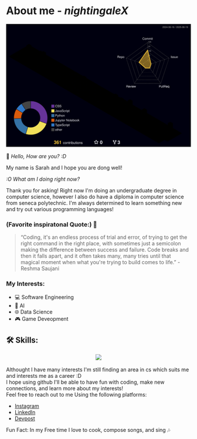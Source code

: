 # About me - *nightingaleX*

![3D Profile Contributions](./profile-3d-contrib/profile-custom-rainbow.svg)

:wave: *Hello, How are you? :D <br>*

My name is Sarah and I hope you are dong well! <br> 

*:O What am I doing right now? <br>*

Thank you for asking! Right now I'm doing an undergraduate degree in computer science, however I also do have a diploma in computer science from seneca polytechnic. 
I'm always determined to learn something new and try out various programming languages! <br>

### (Favorite inspiratonal Quote:) :star2:
> “Coding, it's an endless process of trial and error, of trying to get the right command in the right place, with sometimes just a semicolon making the difference between success and failure. Code breaks and then it falls apart, and it often takes many, many tries until that magical moment when what you're trying to build comes to life.” - Reshma Saujani

### My Interests:
- :computer: Software Engineering
- :robot: AI
- :globe_with_meridians: Data Science
- :video_game: Game Deveopment

## 🛠️ Skills:

<p align="center">
  <a href="https://skillicons.dev">  
    <img src="https://skillicons.dev/icons?i=cpp,c,java,python,javascript,typescript,html,css,mysql,mongodb,react,express,angular,flask,node,vscode,androidstudio,git,github,tensorflow&perline=10&theme=dark"/>
  </a>
</p>

Althought I have many interests I'm still finding an area in cs which suits me and interests me as a career :D <br>
I hope using github I'll be able to have fun with coding, make new connections, and learn more about my interests! <br>
Feel free to reach out to me Using the following platforms: 

- [Instagram](https://www.instagram.com/nightingalex03/)
- [LinkedIn](https://www.linkedin.com/in/sarah-mathew-0a4a06204/)
- [Devpost](https://devpost.com/NightingaleX03)

Fun Fact: In my Free time I love to cook, compose songs, and sing :notes:

<!--[![GitHub Streak](http://github-readme-streak-stats.herokuapp.com?user=NightingaleX03&theme=rose)](https://git.io/streak-stats)
[![Top Langs](https://github-readme-stats.vercel.app/api/top-langs/?username=anuraghazra&layout=compact&theme=rose)](https://github.com/anuraghazra/github-readme-stats)-->


